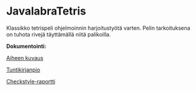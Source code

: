 # JavalabraTetris
Klassikko tetrispeli ohjelmoinnin harjoitustyötä varten. Pelin tarkoituksena on tuhota rivejä täyttämällä niitä palikoilla.

**Dokumentointi:**

[Aiheen kuvaus](dokumentointi/aiheenKuvausJaRakenne.md)

[Tuntikirjanpio](dokumentointi/tuntikirjanpito.md)

[Checkstyle-raportti](https://htmlpreview.github.io/?https://github.com/ziggysta/JavalabraTetris/blob/master/dokumentointi/Checkstyle/checkstyle.html)
